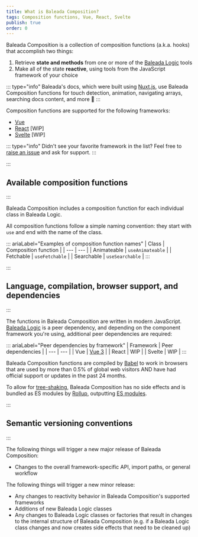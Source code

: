 ```yaml
---
title: What is Baleada Composition?
tags: Composition functions, Vue, React, Svelte
publish: true
order: 0
---
```


Baleada Composition is a collection of composition functions (a.k.a. hooks) that accomplish two things:
1. Retrieve **state and methods** from one or more of the [Baleada Logic](/docs/logic) tools
2. Make all of the state **reactive**, using tools from the JavaScript framework of your choice

::: type="info"
Baleada's docs, which were built using [Nuxt.js](https://nuxtjs.org), use Baleada Composition functions for touch detection, animation, navigating arrays, searching docs content, and more 🚀
:::

Composition functions are supported for the following frameworks:
- [Vue](https://vuejs.org)
- [React](https://react.org) [WIP]
- [Svelte](https://svelte.dev) [WIP]

::: type="info"
Didn't see your favorite framework in the list? Feel free to [raise an issue](https://github.com/baleada/vue-composition/issues) and ask for support.
:::


:::
## Available composition functions
:::

Baleada Composition includes a composition function for each individual class in Baleada Logic.

All composition functions follow a simple naming convention: they start with `use` and end with the name of the class.

::: ariaLabel="Examples of composition function names"
| Class | Composition function |
| --- | --- |
| Animateable | `useAnimateable` |
| Fetchable | `useFetchable` |
| Searchable | `useSearchable` |
:::



:::
## Language, compilation, browser support, and dependencies
:::

The functions in Baleada Composition are written in modern JavaScript. [Baleada Logic](/docs/logic) is a peer dependency, and depending on the component framework you're using, additional peer dependencies are required:

::: ariaLabel="Peer dependencies by framework"
| Framework | Peer dependencies |
| --- | --- |
| Vue | [Vue 3](https://github.com/vuejs/vue-next) |
| React | WIP |
| Svelte | WIP |
:::

Baleada Composition functions are compiled by [Babel](https://babeljs.io) to work in browsers that are used by more than 0.5% of global web visitors AND have had official support or updates in the past 24 months.

To allow for [tree-shaking](https://webpack.js.org/guides/tree-shaking/), Baleada Composition has no side effects and is bundled as ES modules by [Rollup](https://rollupjs.org/), outputting [ES modules](https://developer.mozilla.org/en-US/docs/Web/JavaScript/Guide/Modules).


:::
## Semantic versioning conventions
:::

The following things will trigger a new major release of Baleada Composition:
- Changes to the overall framework-specific API, import paths, or general workflow

The following things will trigger a new minor release:
- Any changes to reactivity behavior in Baleada Composition's supported frameworks
- Additions of new Baleada Logic classes
- Any changes to Baleada Logic classes or factories that result in changes to the internal structure of Baleada Composition (e.g. if a Baleada Logic class changes and now creates side effects that need to be cleaned up)
